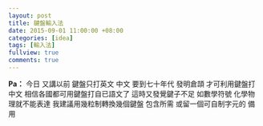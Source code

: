 ```yaml
---
layout: post
title: 鍵盤輸入法
date: 2015-09-01 11:00:00 +08:00
categories: [idea]
tags: [輸入法]
fullview: true
comments: true
---
```


**Pa：** 今日  又講以前 鍵盤只打英文   中文 要到七十年代 發明倉頡  才可利用鍵盤打中文  相信各國都可用鍵盤打自已語文了   這時又發覺鍵子不足  如數學符號  化學物理就不能表達   我建議用幾粒制轉換幾個鍵盤  包含所需  或留一個可自制字元的  備用
